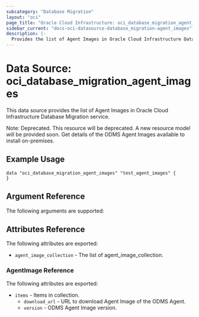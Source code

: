 ```yaml
---
subcategory: "Database Migration"
layout: "oci"
page_title: "Oracle Cloud Infrastructure: oci_database_migration_agent_images"
sidebar_current: "docs-oci-datasource-database_migration-agent_images"
description: |-
  Provides the list of Agent Images in Oracle Cloud Infrastructure Database Migration service
---
```


# Data Source: oci_database_migration_agent_images
This data source provides the list of Agent Images in Oracle Cloud Infrastructure Database Migration service.

Note: Deprecated. This resource will be deprecated. A new resource model will be provided soon.
Get details of the ODMS Agent Images available to install on-premises.


## Example Usage

```hcl
data "oci_database_migration_agent_images" "test_agent_images" {
}
```

## Argument Reference

The following arguments are supported:



## Attributes Reference

The following attributes are exported:

* `agent_image_collection` - The list of agent_image_collection.

### AgentImage Reference

The following attributes are exported:

* `items` - Items in collection. 
	* `download_url` - URL to download Agent Image of the ODMS Agent. 
	* `version` - ODMS Agent Image version. 

